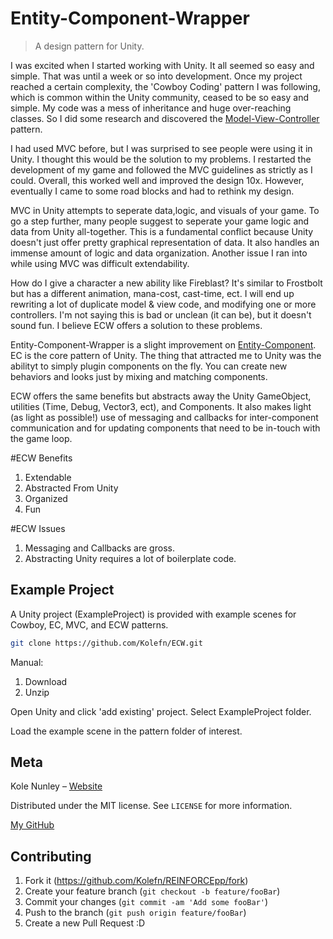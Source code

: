 # Entity-Component-Wrapper
> A design pattern for Unity.

I was excited when I started working with Unity. It all seemed so easy and simple. That was until a week or so into development. Once my project reached a certain complexity, the 'Cowboy Coding' pattern I was following, which is common within the Unity community, ceased to be so easy and simple. My code was a mess of inheritance and huge over-reaching classes. So I did some research and discovered the [Model-View-Controller](https://en.wikipedia.org/wiki/Model%E2%80%93view%E2%80%93controller) pattern.

I had used MVC before, but I was surprised to see people were using it in Unity. I thought this would be the solution to my problems. I restarted the development of my game and followed the MVC guidelines as strictly as I could. Overall, this worked well and improved the design 10x. However, eventually I came to some road blocks and had to rethink my design. 

MVC in Unity attempts to seperate data,logic, and visuals of your game. To go a step further, many people suggest to seperate your game logic and data from Unity all-together. This is a fundamental conflict because Unity doesn't just offer pretty graphical representation of data. It also handles an immense amount of logic and data organization. Another issue I ran into while using MVC was difficult extendability.

How do I give a character a new ability like Fireblast? It's similar to Frostbolt but has a different animation, mana-cost, cast-time, ect. I will end up rewriting a lot of duplicate model & view code, and modifying one or more controllers. I'm not saying this is bad or unclean (it can be), but it doesn't sound fun. I believe ECW offers a solution to these problems.

Entity-Component-Wrapper is a slight improvement on [Entity-Component](https://en.wikipedia.org/wiki/Entity%E2%80%93component%E2%80%93system). EC is the core pattern of Unity. The thing that attracted me to Unity was the abilityt to simply plugin components on the fly. You can create new behaviors and looks just by mixing and matching components. 

ECW offers the same benefits but abstracts away the Unity GameObject, utilities (Time, Debug, Vector3, ect), and Components. It also makes light (as light as possible!) use of messaging and callbacks for inter-component communication and for updating components that need to be in-touch with the game loop.

#ECW Benefits
1. Extendable
2. Abstracted From Unity
3. Organized
4. Fun

#ECW Issues
1. Messaging and Callbacks are gross.
2. Abstracting Unity requires a lot of boilerplate code. 

## Example Project

A Unity project (ExampleProject) is provided with example scenes for Cowboy, EC, MVC, and ECW patterns.

```sh
git clone https://github.com/Kolefn/ECW.git
```
Manual: 

1. Download
2. Unzip


Open Unity and click 'add existing' project. Select ExampleProject folder.

Load the example scene in the pattern folder of interest.

## Meta

Kole Nunley – [Website](https://kolenunley.com)

Distributed under the MIT license. See ``LICENSE`` for more information.

[My GitHub](https://github.com/Kolefn/)

## Contributing

1. Fork it (<https://github.com/Kolefn/REINFORCEpp/fork>)
2. Create your feature branch (`git checkout -b feature/fooBar`)
3. Commit your changes (`git commit -am 'Add some fooBar'`)
4. Push to the branch (`git push origin feature/fooBar`)
5. Create a new Pull Request :D

